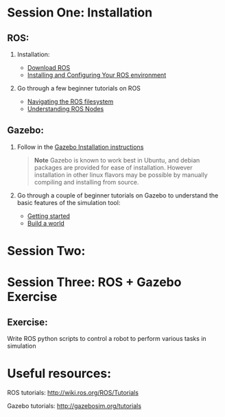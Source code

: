 # Session One: Installation

## ROS: 

1. Installation:
    * [Download ROS](http://wiki.ros.org/ROS/Installation)
    * [Installing and Configuring Your ROS environment](http://wiki.ros.org/ROS/Tutorials/InstallingandConfiguringROSEnvironment)

2. Go through a few beginner tutorials on ROS
    * [Navigating the ROS filesystem](http://wiki.ros.org/ROS/Tutorials/NavigatingTheFilesystem)
    * [Understanding ROS Nodes](http://wiki.ros.org/ROS/Tutorials/UnderstandingNodes)

## Gazebo: 

1. Follow in the [Gazebo Installation instructions](http://gazebosim.org/install)

    >   **Note** Gazebo is known to work best in Ubuntu, and debian packages are provided for ease of installation. However installation in other linux flavors may be possible by manually compiling and installing from source.

1. Go through a couple of beginner tutorials on Gazebo to understand the basic features of the simulation tool:

    * [Getting started](http://gazebosim.org/tutorials?tut=quick_start&cat=get_started)
    * [Build a world](http://gazebosim.org/tutorials?cat=build_world)


# Session Two:



# Session Three: ROS + Gazebo Exercise


Exercise:
---

Write ROS python scripts to control a robot to perform various tasks in simulation



Useful resources:
=

ROS tutorials:
http://wiki.ros.org/ROS/Tutorials


Gazebo tutorials:
http://gazebosim.org/tutorials



